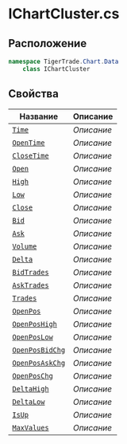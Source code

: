 
# IChartCluster.cs
## Расположение
```csharp
namespace TigerTrade.Chart.Data  
    class IChartCluster
```

## Свойства
| Название | Описание |
| --- | --- |
| [`Time`](./svoistva/Time.md) | *Описание* |
| [`OpenTime`](./svoistva/OpenTime.md) | *Описание* |
| [`CloseTime`](./svoistva/CloseTime.md) | *Описание* |
| [`Open`](./svoistva/Open.md) | *Описание* |
| [`High`](./svoistva/High.md) | *Описание* |
| [`Low`](./svoistva/Low.md) | *Описание* |
| [`Close`](./svoistva/Close.md) | *Описание* |
| [`Bid`](./svoistva/Bid.md) | *Описание* |
| [`Ask`](./svoistva/Ask.md) | *Описание* |
| [`Volume`](./svoistva/Volume.md) | *Описание* |
| [`Delta`](./svoistva/Delta.md) | *Описание* |
| [`BidTrades`](./svoistva/BidTrades.md) | *Описание* |
| [`AskTrades`](./svoistva/AskTrades.md) | *Описание* |
| [`Trades`](./svoistva/Trades.md) | *Описание* |
| [`OpenPos`](./svoistva/OpenPos.md) | *Описание* |
| [`OpenPosHigh`](./svoistva/OpenPosHigh.md) | *Описание* |
| [`OpenPosLow`](./svoistva/OpenPosLow.md) | *Описание* |
| [`OpenPosBidChg`](./svoistva/OpenPosBidChg.md) | *Описание* |
| [`OpenPosAskChg`](./svoistva/OpenPosAskChg.md) | *Описание* |
| [`OpenPosChg`](./svoistva/OpenPosChg.md) | *Описание* |
| [`DeltaHigh`](./svoistva/DeltaHigh.md) | *Описание* |
| [`DeltaLow`](./svoistva/DeltaLow.md) | *Описание* |
| [`IsUp`](./svoistva/IsUp.md) | *Описание* |
| [`MaxValues`](./svoistva/MaxValues.md) | *Описание* |
